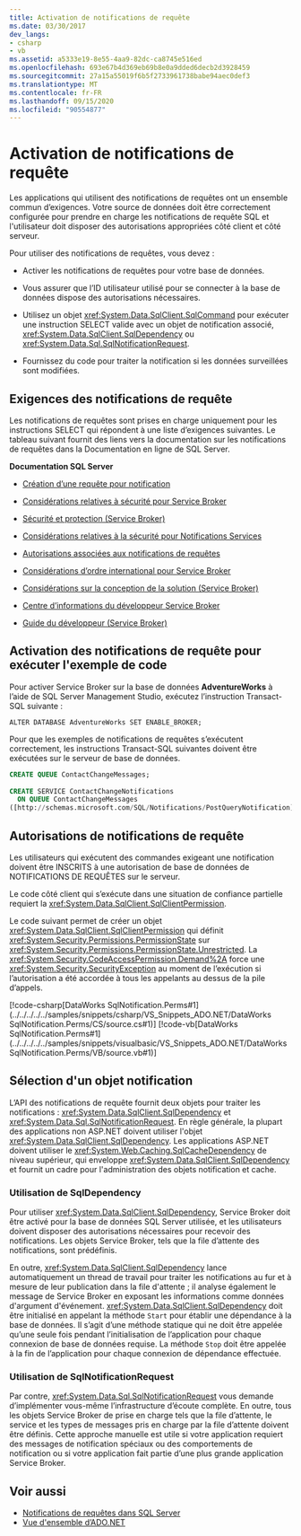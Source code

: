 ```yaml
---
title: Activation de notifications de requête
ms.date: 03/30/2017
dev_langs:
- csharp
- vb
ms.assetid: a5333e19-8e55-4aa9-82dc-ca8745e516ed
ms.openlocfilehash: 693e67b4d369eb69b8e0a9dded6decb2d3928459
ms.sourcegitcommit: 27a15a55019f6b5f2733961738babe94aec0def3
ms.translationtype: MT
ms.contentlocale: fr-FR
ms.lasthandoff: 09/15/2020
ms.locfileid: "90554877"
---
```

# <a name="enabling-query-notifications"></a>Activation de notifications de requête
Les applications qui utilisent des notifications de requêtes ont un ensemble commun d’exigences. Votre source de données doit être correctement configurée pour prendre en charge les notifications de requête SQL et l'utilisateur doit disposer des autorisations appropriées côté client et côté serveur.  
  
 Pour utiliser des notifications de requêtes, vous devez :  
  
- Activer les notifications de requêtes pour votre base de données.  
  
- Vous assurer que l’ID utilisateur utilisé pour se connecter à la base de données dispose des autorisations nécessaires.  
  
- Utilisez un objet <xref:System.Data.SqlClient.SqlCommand> pour exécuter une instruction SELECT valide avec un objet de notification associé, <xref:System.Data.SqlClient.SqlDependency> ou <xref:System.Data.Sql.SqlNotificationRequest>.  
  
- Fournissez du code pour traiter la notification si les données surveillées sont modifiées.  
  
## <a name="query-notifications-requirements"></a>Exigences des notifications de requête  
 Les notifications de requêtes sont prises en charge uniquement pour les instructions SELECT qui répondent à une liste d’exigences suivantes. Le tableau suivant fournit des liens vers la documentation sur les notifications de requêtes dans la Documentation en ligne de SQL Server.  
  
 **Documentation SQL Server**  
  
- [Création d’une requête pour notification](/previous-versions/sql/sql-server-2008-r2/ms181122(v=sql.105))  
  
- [Considérations relatives à sécurité pour Service Broker](/previous-versions/sql/sql-server-2005/ms166059(v=sql.90))  
  
- [Sécurité et protection (Service Broker)](/previous-versions/sql/sql-server-2008-r2/bb522911(v=sql.105))  
  
- [Considérations relatives à la sécurité pour Notifications Services](/previous-versions/sql/sql-server-2005/ms172604(v=sql.90))  
  
- [Autorisations associées aux notifications de requêtes](/previous-versions/sql/sql-server-2008-r2/ms188311(v=sql.105))  
  
- [Considérations d’ordre international pour Service Broker](/previous-versions/sql/sql-server-2005/ms166028(v=sql.90))  
  
- [Considérations sur la conception de la solution (Service Broker)](/previous-versions/sql/sql-server-2008-r2/bb522899(v=sql.105))  
  
- [Centre d’informations du développeur Service Broker](/previous-versions/sql/sql-server-2008-r2/ms166100(v=sql.105))  
  
- [Guide du développeur (Service Broker)](/previous-versions/sql/sql-server-2008-r2/bb522908(v=sql.105))  
  
## <a name="enabling-query-notifications-to-run-sample-code"></a>Activation des notifications de requête pour exécuter l'exemple de code  
 Pour activer Service Broker sur la base de données **AdventureWorks** à l’aide de SQL Server Management Studio, exécutez l’instruction Transact-SQL suivante :  
  
 `ALTER DATABASE AdventureWorks SET ENABLE_BROKER;`  
  
 Pour que les exemples de notifications de requêtes s’exécutent correctement, les instructions Transact-SQL suivantes doivent être exécutées sur le serveur de base de données.  
  
```sql
CREATE QUEUE ContactChangeMessages;  
  
CREATE SERVICE ContactChangeNotifications  
  ON QUEUE ContactChangeMessages  
([http://schemas.microsoft.com/SQL/Notifications/PostQueryNotification]);  
```  
  
## <a name="query-notifications-permissions"></a>Autorisations de notifications de requête  
 Les utilisateurs qui exécutent des commandes exigeant une notification doivent être INSCRITS à une autorisation de base de données de NOTIFICATIONS DE REQUÊTES sur le serveur.  
  
 Le code côté client qui s’exécute dans une situation de confiance partielle requiert la <xref:System.Data.SqlClient.SqlClientPermission>.  
  
 Le code suivant permet de créer un objet <xref:System.Data.SqlClient.SqlClientPermission> qui définit <xref:System.Security.Permissions.PermissionState> sur <xref:System.Security.Permissions.PermissionState.Unrestricted>. La <xref:System.Security.CodeAccessPermission.Demand%2A> force une <xref:System.Security.SecurityException> au moment de l’exécution si l’autorisation a été accordée à tous les appelants au dessus de la pile d’appels.  
  
 [!code-csharp[DataWorks SqlNotification.Perms#1](../../../../../samples/snippets/csharp/VS_Snippets_ADO.NET/DataWorks SqlNotification.Perms/CS/source.cs#1)]
 [!code-vb[DataWorks SqlNotification.Perms#1](../../../../../samples/snippets/visualbasic/VS_Snippets_ADO.NET/DataWorks SqlNotification.Perms/VB/source.vb#1)]  
  
## <a name="choosing-a-notification-object"></a>Sélection d'un objet notification  
 L’API des notifications de requête fournit deux objets pour traiter les notifications : <xref:System.Data.SqlClient.SqlDependency> et <xref:System.Data.Sql.SqlNotificationRequest>. En règle générale, la plupart des applications non ASP.NET doivent utiliser l'objet <xref:System.Data.SqlClient.SqlDependency>. Les applications ASP.NET doivent utiliser le <xref:System.Web.Caching.SqlCacheDependency> de niveau supérieur, qui enveloppe <xref:System.Data.SqlClient.SqlDependency> et fournit un cadre pour l'administration des objets notification et cache.  
  
### <a name="using-sqldependency"></a>Utilisation de SqlDependency  
 Pour utiliser <xref:System.Data.SqlClient.SqlDependency>, Service Broker doit être activé pour la base de données SQL Server utilisée, et les utilisateurs doivent disposer des autorisations nécessaires pour recevoir des notifications. Les objets Service Broker, tels que la file d’attente des notifications, sont prédéfinis.  
  
 En outre, <xref:System.Data.SqlClient.SqlDependency> lance automatiquement un thread de travail pour traiter les notifications au fur et à mesure de leur publication dans la file d'attente ; il analyse également le message de Service Broker en exposant les informations comme données d'argument d'événement. <xref:System.Data.SqlClient.SqlDependency> doit être initialisé en appelant la méthode `Start` pour établir une dépendance à la base de données. Il s’agit d’une méthode statique qui ne doit être appelée qu’une seule fois pendant l’initialisation de l’application pour chaque connexion de base de données requise. La méthode `Stop` doit être appelée à la fin de l’application pour chaque connexion de dépendance effectuée.  
  
### <a name="using-sqlnotificationrequest"></a>Utilisation de SqlNotificationRequest  
 Par contre, <xref:System.Data.Sql.SqlNotificationRequest> vous demande d’implémenter vous-même l’infrastructure d’écoute complète. En outre, tous les objets Service Broker de prise en charge tels que la file d’attente, le service et les types de messages pris en charge par la file d’attente doivent être définis. Cette approche manuelle est utile si votre application requiert des messages de notification spéciaux ou des comportements de notification ou si votre application fait partie d’une plus grande application Service Broker.  
  
## <a name="see-also"></a>Voir aussi

- [Notifications de requêtes dans SQL Server](query-notifications-in-sql-server.md)
- [Vue d'ensemble d’ADO.NET](../ado-net-overview.md)
